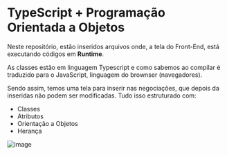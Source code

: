 # TypeScript + Programação Orientada a Objetos

Neste repositório, estão inseridos arquivos onde, a tela do Front-End, está executando códigos em **Runtime**.

As classes estão em linguagem Typescript e como sabemos ao compilar é traduzido para o JavaScript, linguagem do brownser (navegadores).

Sendo assim, temos uma tela para inserir nas negociações, que depois da inseridas não podem ser modificadas. Tudo isso estruturado com:

- Classes
- Atributos
- Orientação a Objetos
- Herança

![image](https://user-images.githubusercontent.com/76961685/116592515-7ac3b700-a8f6-11eb-8987-04cc7503eec1.png)
